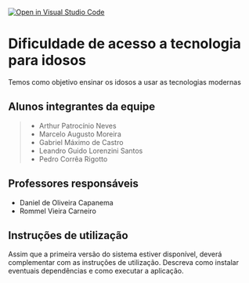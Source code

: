 [![Open in Visual Studio Code](https://classroom.github.com/assets/open-in-vscode-c66648af7eb3fe8bc4f294546bfd86ef473780cde1dea487d3c4ff354943c9ae.svg)](https://classroom.github.com/online_ide?assignment_repo_id=7639579&assignment_repo_type=AssignmentRepo)
# Dificuldade de acesso a tecnologia para idosos
Temos como objetivo ensinar os idosos a usar as tecnologias modernas

## Alunos integrantes da equipe

> - Arthur Patrocínio Neves
> - Marcelo Augusto Moreira
> - Gabriel Máximo de Castro
> - Leandro Guido Lorenzini Santos
> - Pedro Corrêa Rigotto

## Professores responsáveis

* Daniel de Oliveira Capanema
* Rommel Vieira Carneiro

## Instruções de utilização

Assim que a primeira versão do sistema estiver disponível, deverá complementar com as instruções de utilização. Descreva como instalar eventuais dependências e como executar a aplicação.

